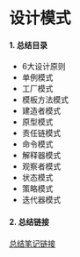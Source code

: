 # 设计模式

#### 1. 总结目录
 - 6大设计原则
 - 单例模式
 - 工厂模式
 - 模板方法模式
 - 建造者模式
 - 原型模式
 - 责任链模式
 - 命令模式
 - 解释器模式
 - 观察者模式
 - 状态模式
 - 策略模式
 - 迭代器模式

#### 2. 总结链接

 [总结笔记链接](https://github.com/yanchunlan/SourceCodeSummary/tree/master/%E8%AE%BE%E8%AE%A1%E6%A8%A1%E5%BC%8F)
